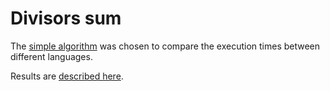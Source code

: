 # Divisors sum

The [simple algorithm](https://habr.com/ru/post/445134/) was chosen to compare the execution times between different languages.

Results are [described here](results.md).
